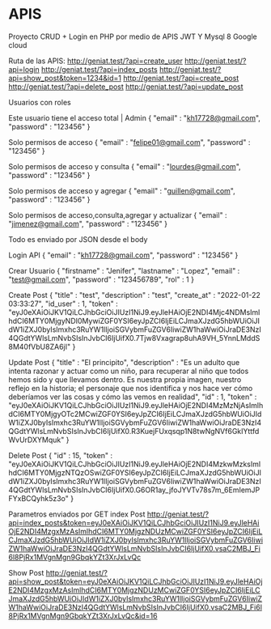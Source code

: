 # APIS
Proyecto CRUD + Login en PHP por medio de APIS JWT Y Mysql 8 Google cloud

Ruta de las APIS:
http://geniat.test/?api=create_user
http://geniat.test/?api=login
http://geniat.test/?api=index_posts
http://geniat.test/?api=show_post&token=1234&id=1
http://geniat.test/?api=create_post
http://geniat.test/?api=delete_post
http://geniat.test/?api=update_post

Usuarios con roles

Este usuario tiene el acceso total | Admin
{
    "email" : "kh17728@gmail.com",
    "password" : "123456"
}

Solo permisos de acceso
{
    "email" : "felipe01@gmail.com",
    "password" : "123456"
}

Solo permisos de acceso y consulta
{
    "email" : "lourdes@gmail.com",
    "password" : "123456"
}

Solo permisos de acceso y agregar
{
    "email" : "guillen@gmail.com",
    "password" : "123456"
}

Solo permisos de acceso,consulta,agregar y actualizar
{
    "email" : "jimenez@gmail.com",
    "password" : "123456"
}

Todo es enviado por JSON desde el body

Login API
{
    "email" : "kh17728@gmail.com",
    "password" : "123456"
}

Crear Usuario
{
    "firstname" : "Jenifer",
    "lastname" : "Lopez",
    "email" : "test@gmail.com",
    "password" : "123456789",
    "rol" : 1
}

Create Post
{
    "title" 		: "test",
	"description" 	: "test",
	"create_at" 	: "2022-01-22 03:33:27",
	"id_user" 		: 1,
	"token"         : "eyJ0eXAiOiJKV1QiLCJhbGciOiJIUzI1NiJ9.eyJleHAiOjE2NDI4Mjc4NDMsImlhdCI6MTY0MjgyNDI0MywiZGF0YSI6eyJpZCI6IjEiLCJmaXJzdG5hbWUiOiJIdW1iZXJ0byIsImxhc3RuYW1lIjoiSGVybmFuZGV6IiwiZW1haWwiOiJraDE3NzI4QGdtYWlsLmNvbSIsInJvbCI6IjUifX0.7Tjw8Vxagrap8uhA9VH_5YnnLMddS8M40fVbU8ZA6jI"
}

Update Post
{
    "title" 		: "El principito",
	"description" 	: "Es un adulto que intenta razonar y actuar como un niño, para recuperar al niño que todos hemos sido y que llevamos dentro. Es nuestra propia imagen, nuestro reflejo en la historia; el personaje que nos identifica y nos hace ver cómo deberíamos ver las cosas y cómo las vemos en realidad",
	"id" 		    : 1,
	"token"         : "eyJ0eXAiOiJKV1QiLCJhbGciOiJIUzI1NiJ9.eyJleHAiOjE2NDI4MzMzNjAsImlhdCI6MTY0MjgyOTc2MCwiZGF0YSI6eyJpZCI6IjEiLCJmaXJzdG5hbWUiOiJIdW1iZXJ0byIsImxhc3RuYW1lIjoiSGVybmFuZGV6IiwiZW1haWwiOiJraDE3NzI4QGdtYWlsLmNvbSIsInJvbCI6IjUifX0.R3KuejFUxqsqp1N8twNgNVf6GkIYttfdWvUrDXYMquk"
}

Delete Post
{
	"id" 		: 15,
	"token"         : "eyJ0eXAiOiJKV1QiLCJhbGciOiJIUzI1NiJ9.eyJleHAiOjE2NDI4MzkwMzksImlhdCI6MTY0MjgzNTQzOSwiZGF0YSI6eyJpZCI6IjEiLCJmaXJzdG5hbWUiOiJIdW1iZXJ0byIsImxhc3RuYW1lIjoiSGVybmFuZGV6IiwiZW1haWwiOiJraDE3NzI4QGdtYWlsLmNvbSIsInJvbCI6IjUifX0.G6OR1ay_jfoJYVTv78s7m_6EmIemJPFYxBCQyhk5z3o"
}

Parametros enviados por GET
index Post
http://geniat.test/?api=index_posts&token=eyJ0eXAiOiJKV1QiLCJhbGciOiJIUzI1NiJ9.eyJleHAiOjE2NDI4MzgxMzAsImlhdCI6MTY0MjgzNDUzMCwiZGF0YSI6eyJpZCI6IjEiLCJmaXJzdG5hbWUiOiJIdW1iZXJ0byIsImxhc3RuYW1lIjoiSGVybmFuZGV6IiwiZW1haWwiOiJraDE3NzI4QGdtYWlsLmNvbSIsInJvbCI6IjUifX0.vsaC2MBJ_Fi6l8PjRx1MVgnMgn9GbqkYZt3XrJxLvQc

Show Post
http://geniat.test/?api=show_post&token=eyJ0eXAiOiJKV1QiLCJhbGciOiJIUzI1NiJ9.eyJleHAiOjE2NDI4MzgxMzAsImlhdCI6MTY0MjgzNDUzMCwiZGF0YSI6eyJpZCI6IjEiLCJmaXJzdG5hbWUiOiJIdW1iZXJ0byIsImxhc3RuYW1lIjoiSGVybmFuZGV6IiwiZW1haWwiOiJraDE3NzI4QGdtYWlsLmNvbSIsInJvbCI6IjUifX0.vsaC2MBJ_Fi6l8PjRx1MVgnMgn9GbqkYZt3XrJxLvQc&id=16